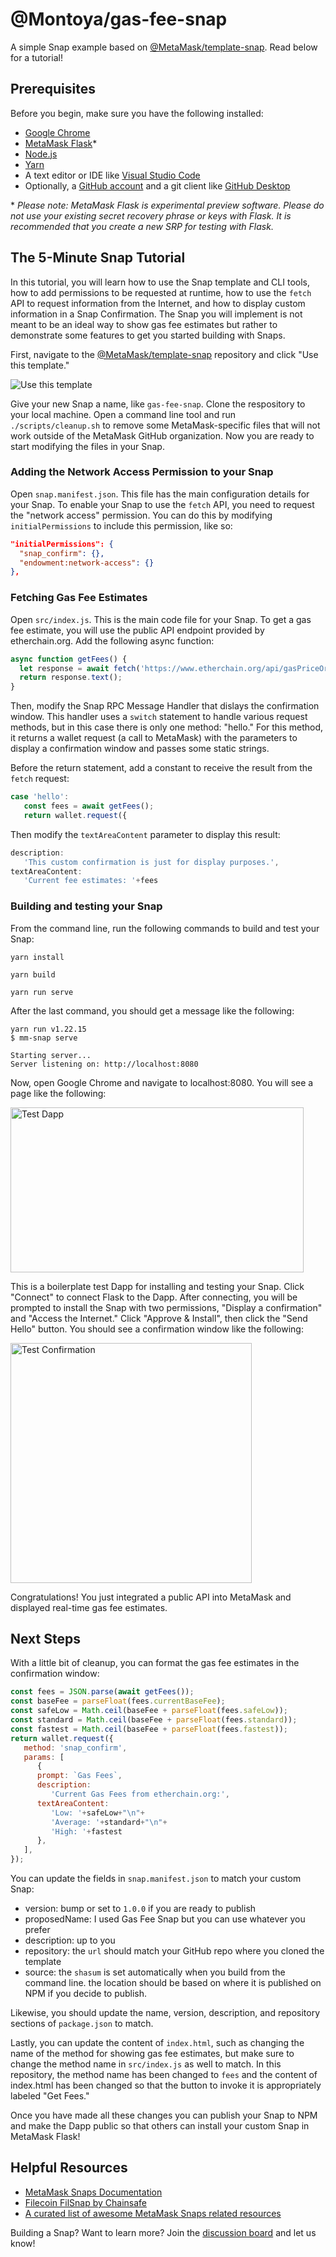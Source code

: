 # @Montoya/gas-fee-snap

A simple Snap example based on [@MetaMask/template-snap](https://github.com/MetaMask/template-snap). Read below for a tutorial!

## Prerequisites

Before you begin, make sure you have the following installed: 

* [Google Chrome](https://www.google.com/chrome/) 
* [MetaMask Flask](https://metamask.io/flask/)\* 
* [Node.js](https://nodejs.org/) 
* [Yarn](https://yarnpkg.com/)
* A text editor or IDE like [Visual Studio Code](https://code.visualstudio.com/)
* Optionally, a [GitHub account](https://github.com/) and a git client like [GitHub Desktop](https://desktop.github.com/)

\* *Please note: MetaMask Flask is experimental preview software. Please do not use your existing secret recovery phrase or keys with Flask. It is recommended that you create a new SRP for testing with Flask.*

## The 5-Minute Snap Tutorial

In this tutorial, you will learn how to use the Snap template and CLI tools, how to add permissions to be requested at runtime, how to use the `fetch` API to request information from the Internet, and how to display custom information in a Snap Confirmation. The Snap you will implement is not meant to be an ideal way to show gas fee estimates but rather to demonstrate some features to get you started building with Snaps.

First, navigate to the [@MetaMask/template-snap](https://github.com/MetaMask/template-snap) repository and click "Use this template."

![Use this template](tutorial-assets/tutorial-use-template.png)

Give your new Snap a name, like `gas-fee-snap`. Clone the respository to your local machine. Open a command line tool and run `./scripts/cleanup.sh` to remove some MetaMask-specific files that will not work outside of the MetaMask GitHub organization. Now you are ready to start modifying the files in your Snap.

### Adding the Network Access Permission to your Snap

Open `snap.manifest.json`. This file has the main configuration details for your Snap. To enable your Snap to use the `fetch` API, you need to request the "network access" permission. You can do this by modifying `initialPermissions` to include this permission, like so: 

```JSON
"initialPermissions": {
  "snap_confirm": {}, 
  "endowment:network-access": {}
},
```

### Fetching Gas Fee Estimates 

Open `src/index.js`. This is the main code file for your Snap. To get a gas fee estimate, you will use the public API endpoint provided by etherchain.org. Add the following async function:  

```JavaScript
async function getFees() {
  let response = await fetch('https://www.etherchain.org/api/gasPriceOracle');
  return response.text();
} 
```

Then, modify the Snap RPC Message Handler that dislays the confirmation window. This handler uses a `switch` statement to handle various request methods, but in this case there is only one method: "hello." For this method, it returns a wallet request (a call to MetaMask) with the parameters to display a confirmation window and passes some static strings. 

Before the return statement, add a constant to receive the result from the `fetch` request: 

```JavaScript
case 'hello':
   const fees = await getFees(); 
   return wallet.request({
```

Then modify the `textAreaContent` parameter to display this result: 

```JavaScript
description:
   'This custom confirmation is just for display purposes.',
textAreaContent:
   'Current fee estimates: '+fees
```

### Building and testing your Snap

From the command line, run the following commands to build and test your Snap: 

```Shell
yarn install

yarn build

yarn run serve
```

After the last command, you should get a message like the following: 

```Shell
yarn run v1.22.15
$ mm-snap serve

Starting server...
Server listening on: http://localhost:8080
```

Now, open Google Chrome and navigate to localhost:8080. You will see a page like the following: 

<img src="tutorial-assets/tutorial-test-dapp.png" width="469" height="264" alt="Test Dapp">

This is a boilerplate test Dapp for installing and testing your Snap. Click "Connect" to connect Flask to the Dapp. After connecting, you will be prompted to install the Snap with two permissions, "Display a confirmation" and "Access the Internet." Click "Approve &amp; Install", then click the "Send Hello" button. You should see a confirmation window like the following: 

<img src="tutorial-assets/tutorial-confirmation.png" alt="Test Confirmation" width="386" height="384">

Congratulations! You just integrated a public API into MetaMask and displayed real-time gas fee estimates. 

## Next Steps

With a little bit of cleanup, you can format the gas fee estimates in the confirmation window: 

```JavaScript
const fees = JSON.parse(await getFees());
const baseFee = parseFloat(fees.currentBaseFee); 
const safeLow = Math.ceil(baseFee + parseFloat(fees.safeLow)); 
const standard = Math.ceil(baseFee + parseFloat(fees.standard)); 
const fastest = Math.ceil(baseFee + parseFloat(fees.fastest)); 
return wallet.request({
   method: 'snap_confirm',
   params: [
      {
      prompt: `Gas Fees`,
      description:
         'Current Gas Fees from etherchain.org:',
      textAreaContent:
         'Low: '+safeLow+"\n"+
         'Average: '+standard+"\n"+
         'High: '+fastest
      },
   ],
});
```

You can update the fields in `snap.manifest.json` to match your custom Snap: 

* version: bump or set to `1.0.0` if you are ready to publish
* proposedName: I used Gas Fee Snap but you can use whatever you prefer
* description: up to you
* repository: the `url` should match your GitHub repo where you cloned the template
* source: the `shasum` is set automatically when you build from the command line. the location should be based on where it is published on NPM if you decide to publish. 

Likewise, you should update the name, version, description, and repository sections of `package.json` to match. 

Lastly, you can update the content of `index.html`, such as changing the name of the method for showing gas fee estimates, but make sure to change the method name in `src/index.js` as well to match. In this repository, the method name has been changed to `fees` and the content of index.html has been changed so that the button to invoke it is appropriately labeled "Get Fees." 

Once you have made all these changes you can publish your Snap to NPM and make the Dapp public so that others can install your custom Snap in MetaMask Flask!

## Helpful Resources 

* [MetaMask Snaps Documentation](https://docs.metamask.io/guide/snaps.html)
* [Filecoin FilSnap by Chainsafe](https://github.com/ChainSafe/filsnap)
* [A curated list of awesome MetaMask Snaps related resources](https://github.com/piotr-roslaniec/awesome-metamask-snaps)

Building a Snap? Want to learn more? Join the [discussion board](https://github.com/MetaMask/snaps-skunkworks/discussions) and let us know!